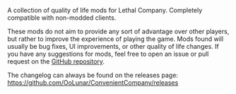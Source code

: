 A collection of quality of life mods for Lethal Company. Completely compatible with non-modded clients.

These mods do not aim to provide any sort of advantage over other players, but rather to improve the experience of playing the game. Mods found will usually be bug fixes, UI improvements, or other quality of life changes. If you have any suggestions for mods, feel free to open an issue or pull request on the [GitHub repository](https://github.com/OoLunar/ConvenientCompany).

The changelog can always be found on the releases page: https://github.com/OoLunar/ConvenientCompany/releases